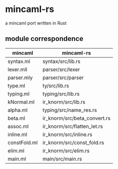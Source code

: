 # mincaml-rs

a mincaml port written in Rust

## module correspondence

| mincaml      | mincaml-rs                    |
| ------------ | ----------------------------- |
| syntax.ml    | syntax/src/lib.rs             |
| lexer.mll    | parser/src/lexer              |
| parser.mly   | parser/src/parser             |
| type.ml      | ty/src/lib.rs                 |
| typing.ml    | typing/src/lib.rs             |
| kNormal.ml   | ir_knorm/src/lib.rs           |
| alpha.ml     | typing/src/name_res.rs        |
| beta.ml      | ir_knorm/src/beta_convert.rs  |
| assoc.ml     | ir_knorm/src/flatten_let.rs   |
| inline.ml    | ir_knorm/src/inline.rs        |
| constFold.ml | ir_knorm/src/const_fold.rs    |
| elim.ml      | ir_knorm/src/elim.rs          |
| main.ml      | main/src/main.rs              |
